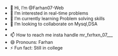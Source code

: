 - 👋 Hi, I’m @Farhan07-Web
- 👀 I’m interested in real-time problems 
- 🌱 I’m currently learning Problem solving skills 
- 💞️ I’m looking to collaborate on Mysql,DSA
- 
- 📫 How to reach me insta handle mr_fxrhxn_07___
- 😄 Pronouns: Farhan
- ⚡ Fun fact: Still in college 

<!---
Farhan07-Web/Farhan07-Web is a ✨ special ✨ repository because its `README.md` (this file) appears on your GitHub profile.
You can click the Preview link to take a look at your changes.
--->
